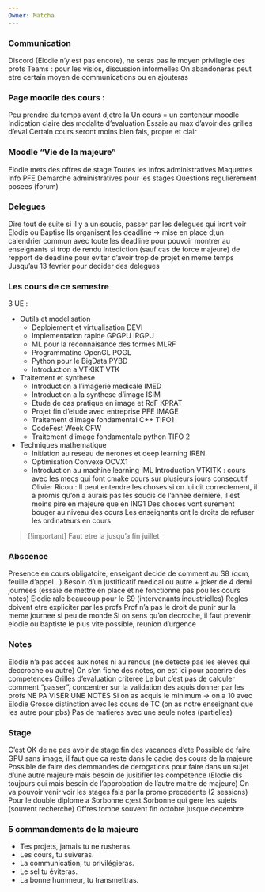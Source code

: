 ```yaml
---
Owner: Matcha
---
```

### Communication
Discord (Elodie n’y est pas encore), ne seras pas le moyen privilegie des profs
Teams : pour les visios, discussion informelles
On abandoneras peut etre certain moyen de communications ou en ajouteras
  
### Page moodle des cours :
Peu prendre du temps avant d;etre la
Un cours = un conteneur moodle
Indication claire des modalite d’evaluation
Essaie au max d’avoir des grilles d’eval
Certain cours seront moins bien fais, propre et clair
  
### Moodle “Vie de la majeure”
Elodie mets des offres de stage
Toutes les infos administratives
Maquettes
Info PFE
Demarche administratives pour les stages
Questions regulierement posees (forum)
  
### Delegues
Dire tout de suite si il y a un soucis, passer par les delegues qui iront voir Elodie ou Baptise
Ils organisent les deadline → mise en place d;un calendrier commun avec toute les deadline pour pouvoir montrer au enseignants si trop de rendu
Intediction (sauf cas de force majeure) de repport de deadline pour eviter d’avoir trop de projet en meme temps
Jusqu’au 13 fevrier pour decider des delegues
  
### Les cours de ce semestre
3 UE :
- Outils et modelisation
    - Deploiement et virtualisation DEVI
    - Implementation rapide GPGPU IRGPU
    - ML pour la reconnaisance des formes MLRF
    - Programmatino OpenGL POGL
    - Python pour le BigData PYBD
    - Introduction a VTKIKT VTK
- Traitement et synthese
    - Introduction a l’imagerie medicale IMED
    - Introduction a la synthese d’image ISIM
    - Etude de cas pratique en image et RdF KPRAT
    - Projet fin d’etude avec entreprise PFE IMAGE
    - Traitement d’image fondamental C++ TIFO1
    - CodeFest Week CFW
    - Traitement d’image fondamentale python TIFO 2
- Techniques mathematique
    - Initiation au reseau de nerones et deep learning IREN
    - Optimisation Convexe OCVX1
    - Introduction au machine learning IML
Introduction VTKITK : cours avec les mecs qui font cmake cours sur plusieurs jours consecutif
Olivier Ricou : Il peut entendre les choses si on lui dit correctement, il a promis qu’on a aurais pas les soucis de l’annee derniere, il est moins pire en majeure que en ING1
Des choses vont surement bouger au niveau des cours
Les enseignants ont le droits de refuser les ordinateurs en cours
  

> [!important] Faut etre la jusqu’a fin juillet
  
### Abscence
Presence en cours obligatoire, enseigant decide de comment au S8 (qcm, feuille d’appel…)
Besoin d’un justificatif medical ou autre + joker de 4 demi journees (essaie de mettre en place et ne fonctionne pas pou les cours notes)
Elodie rale beaucoup pour le S9 (intervenants industrielles)
Regles doivent etre expliciter par les profs
Prof n’a pas le droit de punir sur la meme journee si peu de monde
Si on sens qu’on decroche, il faut prevenir elodie ou baptiste le plus vite possible, reunion d’urgence
  
### Notes
Elodie n’a pas acces aux notes ni au rendus (ne detecte pas les eleves qui deccroche ou autre)
On s’en fiche des notes, on est ici pour accerire des competences
Grilles d’evaluation criteree
Le but c’est pas de calculer comment “passer”, concentrer sur la validation des aquis donner par les profs NE PA VISER UNE NOTES
Si on as acquis le minimum → on a 10 avec Elodie
Grosse distinction avec les cours de TC (on as notre enseignant que les autre pour pbs)
Pas de matieres avec une seule notes (partielles)
  
### Stage
C’est OK de ne pas avoir de stage fin des vacances d’ete
Possible de faire GPU sans image, il faut que ca reste dans le cadre des cours de la majeure
Possible de faire des demmandes de derogations pour faire dans un sujet d’une autre majeure mais besoin de jusitifier les competence (Elodie dis toujours oui mais besoin de l’approbation de l’autre maitre de majeure)
On va pouvoir venir voir les stages fais par la promo precedente (2 sessions)
Pour le double diplome a Sorbonne c;est Sorbonne qui gere les sujets (souvent recherche)
Offres tombe souvent fin octobre jusque decembre
  
### 5 commandements de la majeure
- Tes projets, jamais tu ne rusheras.
- Les cours, tu suiveras.
- La communication, tu privilégieras.
- Le sel tu éviteras.
- La bonne hummeur, tu transmettras.
